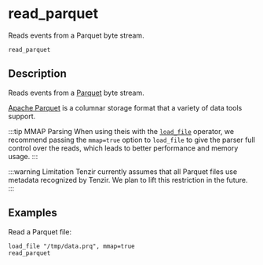 # read_parquet

Reads events from a Parquet byte stream.

```tql
read_parquet
```

## Description

Reads events from a [Parquet][parquet] byte stream.

[Apache Parquet][parquet] is a columnar storage format that a variety of data
tools support.

[parquet]: https://parquet.apache.org/

:::tip MMAP Parsing
When using theis with the [`load_file`](load_file.md) operator, we
recommend passing the `mmap=true` option to `load_file` to give the parser full control
over the reads, which leads to better performance and memory usage.
:::

:::warning Limitation
Tenzir currently assumes that all Parquet files use metadata recognized by
Tenzir. We plan to lift this restriction in the future.
:::

## Examples

Read a Parquet file:

```tql
load_file "/tmp/data.prq", mmap=true
read_parquet
```
